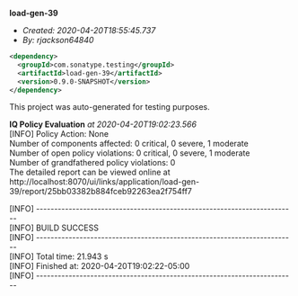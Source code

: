 **load-gen-39**
+ _Created: 2020-04-20T18:55:45.737_
+ _By: rjackson64840_

```xml
<dependency>
  <groupId>com.sonatype.testing</groupId>
  <artifactId>load-gen-39</artifactId>
  <version>0.9.0-SNAPSHOT</version>
</dependency>
```

This project was auto-generated for testing purposes.

**IQ Policy Evaluation** _at 2020-04-20T19:02:23.566_  
[INFO] Policy Action: None  
Number of components affected: 0 critical, 0 severe, 1 moderate  
Number of open policy violations: 0 critical, 0 severe, 1 moderate  
Number of grandfathered policy violations: 0  
The detailed report can be viewed online at http://localhost:8070/ui/links/application/load-gen-39/report/25bb03382b884fceb92263ea2f754ff7  
  
[INFO] ------------------------------------------------------------------------  
[INFO] BUILD SUCCESS  
[INFO] ------------------------------------------------------------------------  
[INFO] Total time: 21.943 s  
[INFO] Finished at: 2020-04-20T19:02:22-05:00  
[INFO] ------------------------------------------------------------------------  
  
